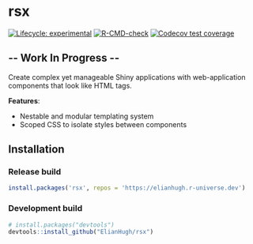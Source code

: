 # rsx

<!-- badges: start -->
[![Lifecycle:
experimental](https://img.shields.io/badge/lifecycle-experimental-orange.svg)](https://www.tidyverse.org/lifecycle/#experimental)
[![R-CMD-check](https://github.com/ElianHugh/rsx/workflows/R-CMD-check/badge.svg)](https://github.com/ElianHugh/rsx/actions)
[![Codecov test coverage](https://codecov.io/gh/ElianHugh/rsx/branch/main/graph/badge.svg)](https://app.codecov.io/gh/ElianHugh/rsx?branch=main)
<!-- badges: end -->

## -- Work In Progress --

Create complex yet manageable Shiny applications with web-application components that look like HTML tags.

<b>Features</b>:

* Nestable and modular templating system
* Scoped CSS to isolate styles between components

## Installation

### Release build

``` r
install.packages('rsx', repos = 'https://elianhugh.r-universe.dev')
```

### Development build

``` r
# install.packages("devtools")
devtools::install_github("ElianHugh/rsx")
```

